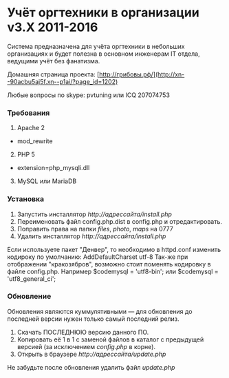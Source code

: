 # Учёт оргтехники в организации v3.X 2011-2016

Система предназначена для учёта оргтехники в небольших организациях и будет полезна в основном инженерам IT отдела, ведущими учёт без фанатизма.

Домашняя страница проекта: [http://грибовы.рф/](http://xn--90acbu5aj5f.xn--p1ai/?page_id=1202)

Любые вопросы по skype: pvtuning или ICQ 207074753

### Требования
1. Apache 2
  - mod_rewrite
2. PHP 5
  - extension=php_mysqli.dll
3. MySQL или MariaDB

### Установка

1. Запустить инсталлятор _http://адрессайта/install.php_
2. Переименовать файл config.php.dist в config.php и отредактировать.
3. Поправить права на папки _files_, _photo_, _maps_ на 0777
4. Удалить инсталлятор  _http://адрессайта/install.php_

Если используете пакет "Денвер", то необходимо в httpd.conf изменить кодироку по умолчанию: 
AddDefaultCharset utf-8
Так-же при отображении "кракозябров", возможно стоит поменять кодировку в файле config.php. Например $codemysql = 'utf8-bin'; или $codemysql = 'utf8_general_ci';

### Обновление

Обновления являются куммулятивными — для обновления до последней версии нужен только самый последний релиз.

1. Скачать ПОСЛЕДНЮЮ версию данного ПО.
2. Копировать её 1 в 1 с заменой файлов в каталог с предыдущей версией (за исключением _config.php_ в корне).
3. Открыть в браузере _http://адрессайта/update.php_

Не забудьте после обновления удалить файл _update.php_
